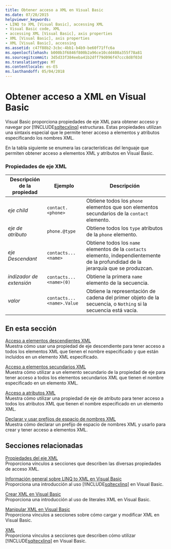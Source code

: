 ```yaml
---
title: Obtener acceso a XML en Visual Basic
ms.date: 07/20/2015
helpviewer_keywords:
- LINQ to XML [Visual Basic], accessing XML
- Visual Basic code, XML
- accessing XML [Visual Basic], axis properties
- XML [Visual Basic], axis properties
- XML [Visual Basic], accessing
ms.assetid: c47f88b2-3cbc-4bb1-b4b9-be60f71ffc6a
ms.openlocfilehash: b000b3f6846f800b2a96ce10cdd408a355f78a81
ms.sourcegitcommit: 3d5d33f384eeba41b2dff79d096f47ccc8d8f03d
ms.translationtype: MT
ms.contentlocale: es-ES
ms.lasthandoff: 05/04/2018
---
```

# <a name="accessing-xml-in-visual-basic"></a>Obtener acceso a XML en Visual Basic
Visual Basic proporciona propiedades de eje XML para obtener acceso y navegar por [!INCLUDE[sqltecxlinq](~/includes/sqltecxlinq-md.md)] estructuras. Estas propiedades utilizan una sintaxis especial que le permite tener acceso a elementos y atributos especificando los nombres XML.  
  
 En la tabla siguiente se enumera las características del lenguaje que permiten obtener acceso a elementos XML y atributos en Visual Basic.  
  
### <a name="xml-axis-properties"></a>Propiedades de eje XML  
  
|Descripción de la propiedad|Ejemplo|Descripción|  
|--------------------------|-------------|-----------------|  
|*eje child*|`contact.<phone>`|Obtiene todos los `phone` elementos que son elementos secundarios de la `contact` elemento.|  
|*eje de atributo*|`phone.@type`|Obtiene todos los `type` atributos de la `phone` elemento.|  
|*eje Descendant*|`contacts...<name>`|Obtiene todos los `name` elementos de la `contacts` elemento, independientemente de la profundidad de la jerarquía que se produzcan.|  
|*indizador de extensión*|`contacts...<name>(0)`|Obtiene la primera `name` elemento de la secuencia.|  
|*valor*|`contacts...<name>.Value`|Obtiene la representación de cadena del primer objeto de la secuencia, o `Nothing` si la secuencia está vacía.|  
  
## <a name="in-this-section"></a>En esta sección  
 [Acceso a elementos descendientes XML](../../../../visual-basic/programming-guide/language-features/xml/how-to-access-xml-descendant-elements.md)  
 Muestra cómo usar una propiedad de eje descendiente para tener acceso a todos los elementos XML que tienen el nombre especificado y que están incluidos en un elemento XML especificado.  
  
 [Acceso a elementos secundarios XML](../../../../visual-basic/programming-guide/language-features/xml/how-to-access-xml-child-elements.md)  
 Muestra cómo utilizar a un elemento secundario de la propiedad de eje para tener acceso a todos los elementos secundarios XML que tienen el nombre especificado en un elemento XML.  
  
 [Acceso a atributos XML](../../../../visual-basic/programming-guide/language-features/xml/how-to-access-xml-attributes.md)  
 Muestra cómo utilizar una propiedad de eje de atributo para tener acceso a todos los atributos XML que tienen el nombre especificado en un elemento XML.  
  
 [Declarar y usar prefijos de espacio de nombres XML](../../../../visual-basic/programming-guide/language-features/xml/how-to-declare-and-use-xml-namespace-prefixes.md)  
 Muestra cómo declarar un prefijo de espacio de nombres XML y usarlo para crear y tener acceso a elementos XML.  
  
## <a name="related-sections"></a>Secciones relacionadas  
 [Propiedades del eje XML](../../../../visual-basic/language-reference/xml-axis/xml-axis-properties.md)  
 Proporciona vínculos a secciones que describen las diversas propiedades de acceso XML.  
  
 [Información general sobre LINQ to XML en Visual Basic](../../../../visual-basic/programming-guide/language-features/xml/overview-of-linq-to-xml.md)  
 Proporciona una introducción al uso [!INCLUDE[sqltecxlinq](~/includes/sqltecxlinq-md.md)] en Visual Basic.  
  
 [Crear XML en Visual Basic](../../../../visual-basic/programming-guide/language-features/xml/creating-xml.md)  
 Proporciona una introducción al uso de literales XML en Visual Basic.  
  
 [Manipular XML en Visual Basic](../../../../visual-basic/programming-guide/language-features/xml/manipulating-xml.md)  
 Proporciona vínculos a secciones sobre cómo cargar y modificar XML en Visual Basic.  
  
 [XML](../../../../visual-basic/programming-guide/language-features/xml/index.md)  
 Proporciona vínculos a secciones que describen cómo utilizar [!INCLUDE[sqltecxlinq](~/includes/sqltecxlinq-md.md)] en Visual Basic.

